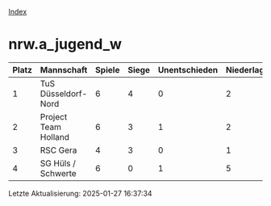 [Index](./README.md)

# nrw.a_jugend_w

| Platz |  Mannschaft |  Spiele |  Siege |  Unentschieden |  Niederlagen |  Tore |  Differenz |  Punkte | 
| --- |  --- |  --- |  --- |  --- |  --- |  --- |  --- |  --- |  
|  1 |   TuS Düsseldorf-Nord |   6 |   4 |   0 |   2 |   30:10 |   20 |   12 |  
|  2 |   Project Team Holland |   6 |   3 |   1 |   2 |   23:38 |   -15 |   10 |  
|  3 |   RSC Gera |   4 |   3 |   0 |   1 |   29:10 |   19 |   9 |  
|  4 |   SG Hüls / Schwerte |   6 |   0 |   1 |   5 |   10:34 |   -24 |   1 |  


Letzte Aktualisierung: 2025-01-27 16:37:34